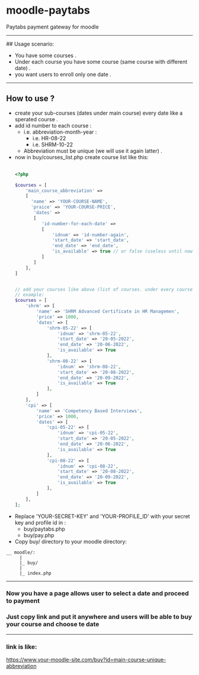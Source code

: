 # moodle-paytabs
Paytabs payment gateway for moodle
<hr>
## Usage scenario:

- You have some courses .
- Under each course you have some course (same course with different date) .
- you want users to enroll only one date .

<hr>

## How to use ?

- create your sub-courses (dates under main course) every date like a sperated course .
- add id number to each course :
  - i.e. abbreviation-month-year :
    - i.e. HR-08-22
    - i.e. SHRM-10-22
  - Abbreviation must be unique (we will use it again latter) .
- now in buy/courses_list.php create course list like this:<br><br>
  ```php
  <?php
  
  $courses = [
      'main_course_abbreviation' => 
      [
        'name' => 'YOUR-COURSE-NAME',
        'praice' => 'YOUR-COURSE-PRICE',
         'dates' => 
         [
            'id-number-for-each-date' => 
            [
                'idnum' => 'id-number-again',
                'start_date' => 'start_date',
                'end_date' => 'end_date',
                'is_available' => true // or false (useless until now)
            ]
         ]
      ],
  ]
  
  
  // add your courses like above (list of courses. under every course its details and list of dates )
  // example:
  $courses = [
      'shrm' => [
          'name' => 'SHRM Advanced Certificate in HR Managemen',
          'price' => 1000,
          'dates' => [
              'shrm-05-22' => [
                  'idnum' => 'shrm-05-22',
                  'start_date' => '20-05-2022',
                  'end_date' => '20-06-2022',
                  'is_available' => True
              ],
              'shrm-08-22' => [
                  'idnum' => 'shrm-08-22',
                  'start_date' => '20-08-2022',
                  'end_date' => '20-09-2022',
                  'is_available' => True
              ],
          ]
      ],
      'cpi' => [
          'name' => 'Competency Based Interviews',
          'price' => 1000,
          'dates' => [
              'cpi-05-22' => [
                  'idnum' => 'cpi-05-22',
                  'start_date' => '20-05-2022',
                  'end_date' => '20-06-2022',
                  'is_available' => True
              ],
              'cpi-08-22' => [
                  'idnum' => 'cpi-08-22',
                  'start_date' => '20-08-2022',
                  'end_date' => '20-09-2022',
                  'is_available' => True
              ],
          ]
      ],
  ];

  ```
 - Replace 'YOUR-SECRET-KEY' and 'YOUR-PROFILE_ID' with your secret key and profile id in :
   - buy/paytabs.php
   - buy/pay.php
 - Copy buy/ directory to your moodle directory:
 ```
 __ moodle/:
      |
      |_ buy/
      |
      |_ index.php
 ```
 
 
<hr>

### Now you have a page allows user to select a date and proceed to payment
### Just copy link and put it anywhere and users will be able to buy your course and choose  te date
<hr>

### link is like:
  https://www.your-moodle-site.com/buy?id=main-course-unique-abbreviation
